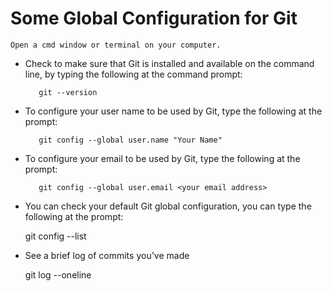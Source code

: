 # Some Global Configuration for Git

	Open a cmd window or terminal on your computer.

* Check to make sure that Git is installed and available on the command line, by typing the
  following at the command prompt:

         git --version

* To configure your user name to be used by Git, type the following at the prompt:

         git config --global user.name "Your Name"

* To configure your email to be used by Git, type the following at the prompt:
 
         git config --global user.email <your email address>

* You can check your default Git global configuration, you can type the following at the prompt:
	
	 git config --list

* See a brief log of commits you've made

	 git log --oneline
